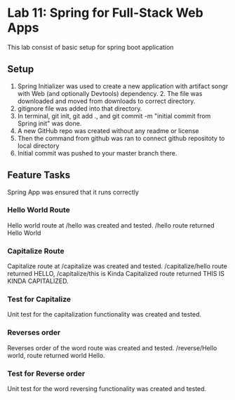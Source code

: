 # Lab 11: Spring for Full-Stack Web Apps
This lab consist of basic setup for spring boot application

## Setup
1. Spring Initializer was used to create a new application with artifact songr with Web (and optionally Devtools) dependency. 2. The file was downloaded and moved from downloads to correct directory. 
3. gitignore file was added into that directory. 
4. In terminal,  git init, git add ., and git commit -m "initial commit from Spring init" was done.
5. A new GitHub repo was created without any readme or license
6. Then the command from github was ran to connect github repositoty to local directory
7. Initial commit was pushed to your master branch there.

## Feature Tasks
Spring App was ensured that it runs correctly

### Hello World Route 
Hello world route at /hello was created and tested. /hello route returned Hello World

### Capitalize Route 
Capitalize route at /capitalize was created and tested. /capitalize/hello route returned HELLO, /capitalize/this is Kinda Capitalized route returned THIS IS KINDA CAPITALIZED.

### Test for Capitalize
Unit test for the capitalization functionality was created and tested.

### Reverses order 
Reverses order of the word route was created and tested. /reverse/Hello world, route returned world Hello.

### Test for Reverse order
Unit test for the word reversing functionality was created and tested.

